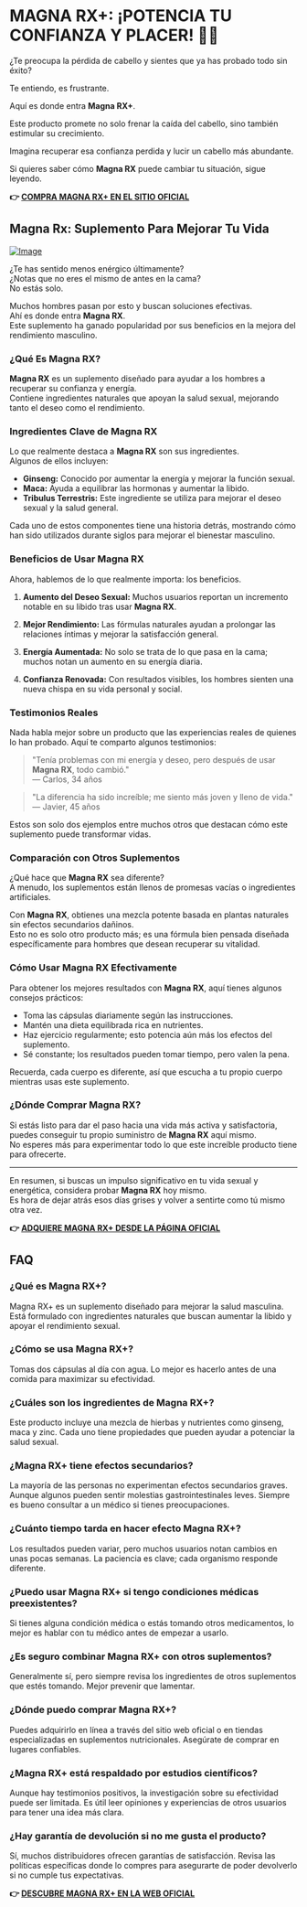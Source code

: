 # MAGNA RX+: ¡POTENCIA TU CONFIANZA Y PLACER! 💪✨

¿Te preocupa la pérdida de cabello y sientes que ya has probado todo sin éxito? 

Te entiendo, es frustrante. 

Aquí es donde entra **Magna RX+**. 

Este producto promete no solo frenar la caída del cabello, sino también estimular su crecimiento. 

Imagina recuperar esa confianza perdida y lucir un cabello más abundante. 

Si quieres saber cómo **Magna RX** puede cambiar tu situación, sigue leyendo.



**👉 [COMPRA MAGNA RX+ EN EL SITIO OFICIAL](https://gchaffi.com/uyTzqLJn)**

## Magna Rx: Suplemento Para Mejorar Tu Vida

[![Image](https://www2.sellhealth.com/2/magnarx_01_468x80.jpg)](https://gchaffi.com/uyTzqLJn)

¿Te has sentido menos enérgico últimamente?  
¿Notas que no eres el mismo de antes en la cama?  
No estás solo.  

Muchos hombres pasan por esto y buscan soluciones efectivas.  
Ahí es donde entra **Magna RX**.  
Este suplemento ha ganado popularidad por sus beneficios en la mejora del rendimiento masculino.  

### ¿Qué Es Magna RX?

**Magna RX** es un suplemento diseñado para ayudar a los hombres a recuperar su confianza y energía.  
Contiene ingredientes naturales que apoyan la salud sexual, mejorando tanto el deseo como el rendimiento.

### Ingredientes Clave de Magna RX

Lo que realmente destaca a **Magna RX** son sus ingredientes.  
Algunos de ellos incluyen:

- **Ginseng:** Conocido por aumentar la energía y mejorar la función sexual.
- **Maca:** Ayuda a equilibrar las hormonas y aumentar la libido.
- **Tribulus Terrestris:** Este ingrediente se utiliza para mejorar el deseo sexual y la salud general.

Cada uno de estos componentes tiene una historia detrás, mostrando cómo han sido utilizados durante siglos para mejorar el bienestar masculino.

### Beneficios de Usar Magna RX

Ahora, hablemos de lo que realmente importa: los beneficios.  

1. **Aumento del Deseo Sexual:** Muchos usuarios reportan un incremento notable en su libido tras usar **Magna RX**.
   
2. **Mejor Rendimiento:** Las fórmulas naturales ayudan a prolongar las relaciones íntimas y mejorar la satisfacción general.

3. **Energía Aumentada:** No solo se trata de lo que pasa en la cama; muchos notan un aumento en su energía diaria.

4. **Confianza Renovada:** Con resultados visibles, los hombres sienten una nueva chispa en su vida personal y social.

### Testimonios Reales

Nada habla mejor sobre un producto que las experiencias reales de quienes lo han probado. Aquí te comparto algunos testimonios:

> "Tenía problemas con mi energía y deseo, pero después de usar **Magna RX**, todo cambió."  
> — Carlos, 34 años

> "La diferencia ha sido increíble; me siento más joven y lleno de vida."  
> — Javier, 45 años

Estos son solo dos ejemplos entre muchos otros que destacan cómo este suplemento puede transformar vidas.

### Comparación con Otros Suplementos 

¿Qué hace que **Magna RX** sea diferente?  
A menudo, los suplementos están llenos de promesas vacías o ingredientes artificiales.  

Con **Magna RX**, obtienes una mezcla potente basada en plantas naturales sin efectos secundarios dañinos.  
Esto no es solo otro producto más; es una fórmula bien pensada diseñada específicamente para hombres que desean recuperar su vitalidad.

### Cómo Usar Magna RX Efectivamente

Para obtener los mejores resultados con **Magna RX**, aquí tienes algunos consejos prácticos:

- Toma las cápsulas diariamente según las instrucciones.
- Mantén una dieta equilibrada rica en nutrientes.
- Haz ejercicio regularmente; esto potencia aún más los efectos del suplemento.
- Sé constante; los resultados pueden tomar tiempo, pero valen la pena.

Recuerda, cada cuerpo es diferente, así que escucha a tu propio cuerpo mientras usas este suplemento.

### ¿Dónde Comprar Magna RX?

Si estás listo para dar el paso hacia una vida más activa y satisfactoria, puedes conseguir tu propio suministro de **Magna RX** aquí mismo.  
No esperes más para experimentar todo lo que este increíble producto tiene para ofrecerte.

---

En resumen, si buscas un impulso significativo en tu vida sexual y energética, considera probar **Magna RX** hoy mismo.  
Es hora de dejar atrás esos días grises y volver a sentirte como tú mismo otra vez.



**👉 [ADQUIERE MAGNA RX+ DESDE LA PÁGINA OFICIAL](https://gchaffi.com/uyTzqLJn)**

## FAQ

### ¿Qué es Magna RX+?
Magna RX+ es un suplemento diseñado para mejorar la salud masculina. Está formulado con ingredientes naturales que buscan aumentar la libido y apoyar el rendimiento sexual.

### ¿Cómo se usa Magna RX+?
Tomas dos cápsulas al día con agua. Lo mejor es hacerlo antes de una comida para maximizar su efectividad. 

### ¿Cuáles son los ingredientes de Magna RX+?
Este producto incluye una mezcla de hierbas y nutrientes como ginseng, maca y zinc. Cada uno tiene propiedades que pueden ayudar a potenciar la salud sexual.

### ¿Magna RX+ tiene efectos secundarios?
La mayoría de las personas no experimentan efectos secundarios graves. Aunque algunos pueden sentir molestias gastrointestinales leves. Siempre es bueno consultar a un médico si tienes preocupaciones.

### ¿Cuánto tiempo tarda en hacer efecto Magna RX+?
Los resultados pueden variar, pero muchos usuarios notan cambios en unas pocas semanas. La paciencia es clave; cada organismo responde diferente.

### ¿Puedo usar Magna RX+ si tengo condiciones médicas preexistentes?
Si tienes alguna condición médica o estás tomando otros medicamentos, lo mejor es hablar con tu médico antes de empezar a usarlo.

### ¿Es seguro combinar Magna RX+ con otros suplementos?
Generalmente sí, pero siempre revisa los ingredientes de otros suplementos que estés tomando. Mejor prevenir que lamentar.

### ¿Dónde puedo comprar Magna RX+?
Puedes adquirirlo en línea a través del sitio web oficial o en tiendas especializadas en suplementos nutricionales. Asegúrate de comprar en lugares confiables.

### ¿Magna RX+ está respaldado por estudios científicos?
Aunque hay testimonios positivos, la investigación sobre su efectividad puede ser limitada. Es útil leer opiniones y experiencias de otros usuarios para tener una idea más clara.

### ¿Hay garantía de devolución si no me gusta el producto?
Sí, muchos distribuidores ofrecen garantías de satisfacción. Revisa las políticas específicas donde lo compres para asegurarte de poder devolverlo si no cumple tus expectativas.



**👉 [DESCUBRE MAGNA RX+ EN LA WEB OFICIAL](https://gchaffi.com/uyTzqLJn)**